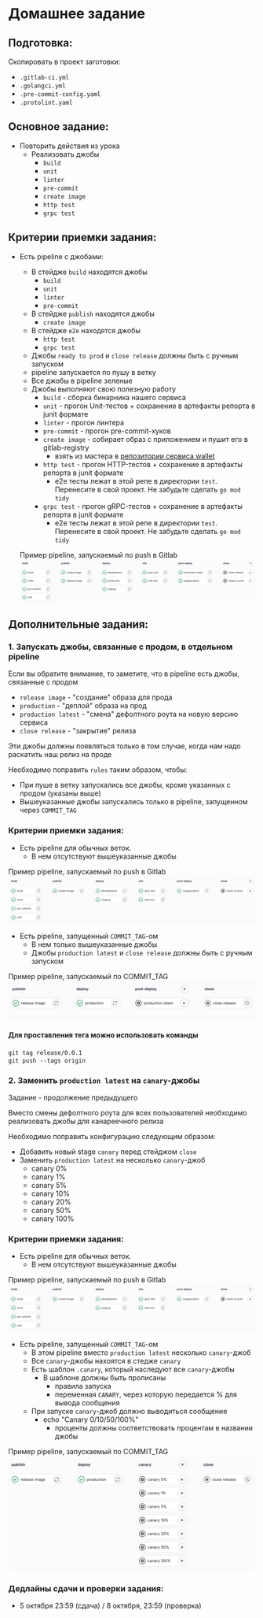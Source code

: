 # Домашнее задание

## Подготовка:

Скопировать в проект заготовки:
- `.gitlab-ci.yml`
- `.golangci.yml`
- `.pre-commit-config.yaml`
- `.protolint.yaml`

## Основное задание:

- Повторить действия из урока
  - Реализовать джобы
    - `build`
    - `unit`
    - `linter`
    - `pre-commit`
    - `create image`
    - `http test`
    - `grpc test`

## Критерии приемки задания:
- Есть pipeline с джобами: 
  - В стейдже `build` находятся джобы
    - `build`
    - `unit`
    - `linter`
    - `pre-commit`
  - В стейдже `publish` находятся джобы
    - `create image`
  - В стейдже `e2e` находятся джобы
    - `http test`
    - `grpc test`
  - Джобы `ready to prod` и `close release` должны быть с ручным запуском
  - pipeline запускается по пушу в ветку
  - Все джобы в pipeline зеленые
  - Джобы выполняют свою полезную работу
    - `build` - сборка бинарника нашего сервиса
    - `unit` - прогон Unit-тестов + сохранение в артефакты репорта в junit формате
    - `linter` - прогон линтера
    - `pre-commit` - прогон pre-commit-хуков
    - `create image` - собирает образ с приложением и пушит его в gitlab-registry
      - взять из мастера в [репозитории сервиса wallet](https://gitlab.ozon.dev/qa/classroom-14/students/service/wallet/-/blob/master/.gitlab-ci.yml#L80)
    - `http test` - прогон HTTP-тестов + сохранение в артефакты репорта в junit формате
      - e2e тесты лежат в этой репе в директории `test`. Перенесите в свой проект. Не забудьте сделать `go mod tidy`
    - `grpc test` - прогон gRPC-тестов + сохранение в артефакты репорта в junit формате
      - e2e тесты лежат в этой репе в директории `test`. Перенесите в свой проект. Не забудьте сделать `go mod tidy`

  Пример pipeline, запускаемый по push в Gitlab
  ![default pipeline](images/default.png)

## Дополнительные задания:
### 1. Запускать джобы, связанные с продом, в отдельном pipeline
  Если вы обратите внимание, то заметите, что в pipeline есть джобы, связанные с продом
  - `release image` - "создание" образа для прода 
  - `production` - "деплой" образа на прод
  - `production latest` - "смена" дефолтного роута на новую версию сервиса
  - `close release` - "закрытие" релиза

  Эти джобы должны появляться только в том случае, когда нам надо раскатить наш релиз на проде
  
  Необходимо поправить `rules` таким образом, чтобы:
  - При пуше в ветку запускались все джобы, кроме указанных с продом (указаны выше)
  - Вышеуказанные джобы запускались только в pipeline, запущенном через `COMMIT_TAG`

  ### Критерии приемки задания:
  - Есть pipeline для обычных веток.
    - В нем отсутствуют вышеуказанные джобы

  Пример pipeline, запускаемый по push в Gitlab
  !["Production pipeline"](images/production_app_pipe.png)

  - Есть pipeline, запущенный `COMMIT_TAG`-ом
    - В нем только вышеуказанные джобы
    - Джобы `production latest` и `close release` должны быть с ручным запуском 
  
  Пример pipeline, запускаемый по COMMIT_TAG
  !["Production pipeline"](images/production_pipe.png)

  #### Для проставления тега можно использовать команды
  ```shell
  git tag release/0.0.1       
  git push --tags origin 
  ```
### 2. Заменить `production latest` на `canary`-джобы
  Задание - продолжение предыдущего

  Вместо смены дефолтного роута для всех пользователей необходимо реализовать джобы для канареечного релиза
  
  Необходимо поправить конфигурацию следующим образом:
  - Добавить новый stage `canary` перед стейджом  `close`
  - Заменить `production latest` на несколько `canary`-джоб
    - canary 0%
    - canary 1%
    - canary 5%
    - canary 10%
    - canary 20%
    - canary 50%
    - canary 100%
  ### Критерии приемки задания:
  - Есть pipeline для обычных веток.
    - В нем отсутствуют вышеуказанные джобы

  Пример pipeline, запускаемый по push в Gitlab
  !["Production pipeline"](images/production_app_pipe.png)

  - Есть pipeline, запущенный `COMMIT_TAG`-ом
    - В этом pipeline вместо `production latest` несколько `canary`-джоб
    - Все `canary`-джобы нахоятся в стедже `canary`
    - Есть шаблон `.canary`, который наследуют все `canary`-джобы
      - В шаблоне должны быть прописаны
        - правила запуска 
        - переменная `CANARY`, через которую передается % для вывода сообщения
    - При запуске `canary`-джоб должно выводиться сообщение
      - echo "Canary 0/10/50/100%"
        - проценты должны соответствовать процентам в названии джобы

  Пример pipeline, запускаемый по COMMIT_TAG
  !["Canary pipeline"](images/canary_pipe.png)

  ### Дедлайны сдачи и проверки задания:
- 5 октября 23:59 (сдача) / 8 октября, 23:59 (проверка)
